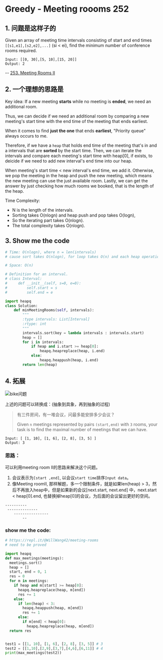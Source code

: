 # Greedy - Meeting roooms 252 



## 1. 问题是这样子的

Given an array of meeting time intervals consisting of start and end times `[[s1,e1],[s2,e2],...]` (si < ei), find the minimum number of conference rooms required.


```
Input: [[0, 30],[5, 10],[15, 20]]
Output: 2
```

-- [253. Meeting Rooms II](https://leetcode.com/problems/meeting-rooms-ii/description/)




## 2. 一个理想的思路是

Key idea: If a new meeting **starts** while no meeting is **ended**, we need an additional room.

Thus, we can decide if we need an additional room by comparing a new meeting's start time with the end time of the meeting that ends earliest.

When it comes to find **just the one** that ends **earliest**, "Priority queue" always occurs to me. 

Therefore, if we have a `heap` that holds end time of the meeting that's in and a intervals that are **sorted** by the start time. 
Then, we can iterate the intervals and compare each meeting's start time with heap[0], if exists, to deicide if we need to add new interval's end time into our heap.

When meeting's start time < new interval's end time, we add it.
Otherwise, we pop the meeting in the heap and push the new meeting, which means the new meeting can use the just available room. 
Lastly, we can get the answer by just checking how much rooms we booked, that is the length of the heap.

Time Complexity:

* N is the length of the intervals.
* Sorting takes O(nlogn) and heap push and pop takes O(logn), 
* So the iterating part takes O(nlogn). 
* The total complexity takes O(nlogn).


## 3. Show me the code

``` python 
# Time: O(nlogn), where n = len(intervals) 
# cause sort takes O(nlogn), for loop takes O(n) and each heap operation takes O(nlogn) in the worst case.

# Space: O(n) 

# Definition for an interval.
# class Interval:
#     def __init__(self, s=0, e=0):
#         self.start = s
#         self.end = e

import heapq
class Solution:
    def minMeetingRooms(self, intervals):
        """
        :type intervals: List[Interval]
        :rtype: int
        """
        intervals.sort(key = lambda intervals : intervals.start)
        heap = []
        for i in intervals:
            if heap and i.start >= heap[0]:
                heapq.heapreplace(heap, i.end)
            else:
                heapq.heappush(heap, i.end)
        return len(heap)     
```

## 4. 拓展

![bike问题](https://i.imgur.com/pRW43Sm.jpg)

上述的问题可以转换成：(抽象到具象，再到抽象的过程)

> 有三件房间，有一堆会议，问最多能安排多少会议？
> 
> Given `n` meetings represented by pairs `(start,end)` with `3` rooms, your task is to find the maximal number of meetings that we can have.



```
Input: [ [1, 10], [1, 6], [2, 8], [3, 5] ]
Output: 3
```

### 思路：

可以利用meeting room II的思路来解决这个问题。

1. 会议表示为`[start ,end]`, 以会议`start time`排序`Input data`。
2. 像Meeting roomII, 那样解题，多一个限制条件，就是如果len(heap) > 3，然后不再放入heap中，但是如果新的会议[next.start, next.end] 中，next.start < heap[0].end, 也替换掉heap[0]的会议，为后面的会议留出更好的空间。

``` 
----------
 --------------
 	----------------
 		--

``` 

### show me the code:

``` python 
# https://repl.it/@WillWang42/meeting-rooms
# need to be proved 

import heapq
def max_meetings(meetings):
  meetings.sort()
  heap = []
  start, end = 0, 1
  res = 0 
  for m in meetings:
    if heap and m[start] >= heap[0]:
      heapq.heapreplace(heap, m[end])
      res += 1
    else:
      if len(heap) < 3:
        heapq.heappush(heap, m[end])
        res += 1
      else:
        if m[end] < heap[0]:
          heapq.heapreplace(heap, m[end])
  return res 


test1 = [[1, 10], [1, 6], [2, 8], [3, 5]] # 3
test2 = [[1,10],[2,9],[3,7],[4,6],[6,11]] # 4
print(max_meetings(test2))

```